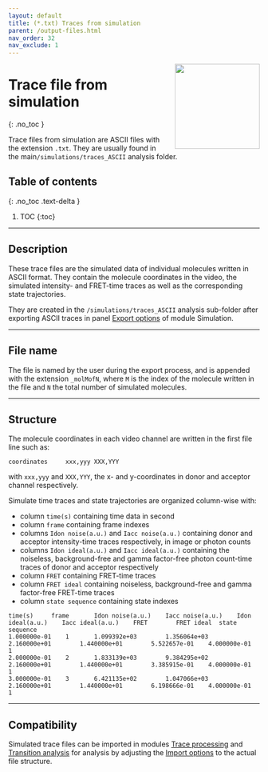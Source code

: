 ```yaml
---
layout: default
title: (*.txt) Traces from simulation
parent: /output-files.html
nav_order: 32
nav_exclude: 1
---
```


<img src="../assets/images/logos/logo-output-files_400px.png" width="170" style="float:right; margin-left: 15px;"/>

# Trace file from simulation
{: .no_toc }

Trace files from simulation are ASCII files with the extension `.txt`. They are usually found in the main`/simulations/traces_ASCII` analysis folder.

## Table of contents
{: .no_toc .text-delta }

1. TOC
{:toc}


---

## Description

These trace files are the simulated data of individual molecules written in ASCII format.
They contain the molecule coordinates in the video, the simulated intensity- and FRET-time traces as well as the corresponding state trajectories.

They are created in the `/simulations/traces_ASCII` analysis sub-folder after exporting ASCII traces in panel 
[Export options](../simulation/panels/panel-export-options.html) of module Simulation.


---

## File name

The file is named by the user during the export process, and is appended with the extension `_molMofN`, where `M` is the index of the molecule written in the file and `N` the total number of simulated molecules.


---

## Structure

The molecule coordinates in each video channel are written in the first file line such as:

```
coordinates 	xxx,yyy	XXX,YYY
```
with `xxx,yyy` and `XXX,YYY`, the x- and y-coordinates in donor and acceptor channel respectively.

Simulate time traces and state trajectories are organized column-wise with:
* column `time(s)` containing time data in second
* column `frame` containing frame indexes
* columns `Idon noise(a.u.)` and `Iacc noise(a.u.)` containing donor and acceptor intensity-time traces respectively, in image or photon counts
* columns `Idon ideal(a.u.)` and `Iacc ideal(a.u.)` containing the noiseless, background-free and gamma factor-free photon count-time traces of donor and acceptor respectively
* column `FRET` containing FRET-time traces
* column `FRET ideal` containing noiseless, background-free and gamma factor-free FRET-time traces
* column `state sequence` containing state indexes

```
time(s)		frame		Idon noise(a.u.)	Iacc noise(a.u.)	Idon ideal(a.u.)	Iacc ideal(a.u.)	FRET		FRET ideal	state sequence
1.000000e-01	1		1.099392e+03		1.356064e+03		2.160000e+01		1.440000e+01		5.522657e-01	4.000000e-01	1
2.000000e-01	2		1.833139e+03		9.384295e+02		2.160000e+01		1.440000e+01		3.385915e-01	4.000000e-01	1
3.000000e-01	3		6.421135e+02		1.047066e+03		2.160000e+01		1.440000e+01		6.198666e-01	4.000000e-01	1
```


---

## Compatibility

Simulated trace files can be imported in modules 
[Trace processing](../trace-processing/workflow.html#import-single-molecule-data) and 
[Transition analysis](../transition-analysis/workflow.html#import-single-molecule-data) for analysis by adjusting the 
[Import options](../trace-processing/functionalities/set-import-options.html) to the actual file structure.
